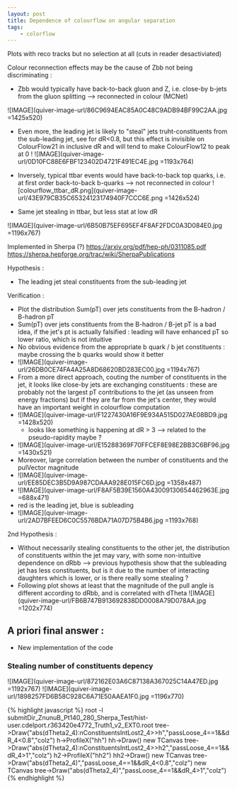 ```yaml
---
layout: post
title: Dependence of colourflow on angular separation
tags: 
    - colorflow
---
```


Plots with reco tracks but no selection at all (cuts in reader desactiviated)

Colour reconnection effects may be the cause of Zbb not being discriminating :
* Zbb would typically have back-to-back gluon and Z, i.e. close-by b-jets from the gluon splitting --> reconnected in colour (MCNet)

![IMAGE](quiver-image-url/86C9694EAC85A0C48C9ADB94BF99C2AA.jpg =1425x520)

* Even more, the leading jet is likely to "steal" jets truht-constituents from the sub-leading jet, see for dR<0.8, but this effect is invisible on ColourFlow21 in inclusive dR and will tend to make ColourFlow12 to peak at 0 !
![IMAGE](quiver-image-url/0D10FC88E6FBF123402D4721F491EC4E.jpg =1193x764)

* Inversely, typical ttbar events would have back-to-back top quarks, i.e. at first order back-to-back b-quarks --> not reconnected in colour
![colourflow_ttbar_dR.png](quiver-image-url/43E979CB35C65324123174940F7CCC6E.png =1426x524)

* Same jet stealing in ttbar, but less stat at low dR

![IMAGE](quiver-image-url/6B50B75EF695EF4F8AF2FDC0A3D084E0.jpg =1196x767)

Implemented in Sherpa (?)
https://arxiv.org/pdf/hep-ph/0311085.pdf
https://sherpa.hepforge.org/trac/wiki/SherpaPublications

Hypothesis :
* The leading jet steal constituents from the sub-leading jet

Verification :
* Plot the distribution Sum(pT) over jets constituents from the B-hadron / B-hadron pT
* Sum(pT) over jets constituents from the B-hadron / B-jet pT is a bad idea, if the jet's pt is actually falsified : leading will have enhanced pT so lower ratio, which is not intuitive
* No obvious evidence from the appropriate b quark / b jet constituents : maybe crossing the b quarks would show it better 
* ![IMAGE](quiver-image-url/26DB0CE74FA4A25A8D68620BD283EC00.jpg =1194x767)
* From a more direct approach, couting the number of constituents in the jet, it looks like close-by jets are exchanging constituents : these are probably not the largest pT contributions to the jet (as unseen from energy fractions) but if they are far from the jet's center, they would have an important weight in colourflow computation
* ![IMAGE](quiver-image-url/F1227430A16F9E934A515D027AE08BD9.jpg =1428x520)
  * looks like something is happening at dR > 3 --> related to the pseudo-rapidity maybe ?
* ![IMAGE](quiver-image-url/E15288369F70FFCEF8E98E2BB3C6BF96.jpg =1430x521)
* Moreover, large correlation between the number of constituents and the pulVector magnitude
* ![IMAGE](quiver-image-url/EE85DEC3B5D9A987CDAAA928E015FC6D.jpg =1358x487)
* ![IMAGE](quiver-image-url/F8AF5B39E1560A43009130654462963E.jpg =688x471)
* red is the leading jet, blue is subleading
* ![IMAGE](quiver-image-url/2AD7BFEED6C0C5576BDA71A07D75B4B6.jpg =1193x768)

2nd Hypothesis :
* Without necessarily stealing constituents to the other jet, the distribution of constituents within the jet may vary, with some non-intuitive dependence on dRbb --> previous hypothesis show that the subleading jet has less constituents, but is it due to the number of interacting daughters which is lower, or is there really some stealing ?
* Following plot shows at least that the magnitude of the pull angle is different according to dRbb, and is correlated with dTheta
![IMAGE](quiver-image-url/FB6B747B913692838DD0008A79D078AA.jpg =1202x774)

## A priori final answer :
* New implementation of the code

### Stealing number of constituents depency
![IMAGE](quiver-image-url/872162E03A6C87138A367025C14A47ED.jpg =1192x767)
![IMAGE](quiver-image-url/1898257FD6B58C928C6A71E50AAEA1F0.jpg =1196x770)

{% highlight javascript %}
root -l submitDir_ZnunuB_Pt140_280_Sherpa_Test/hist-user.cdelport.r363420e4772_Truth1_v2_EXT0.root 
tree->Draw("abs(dTheta2_4):nConstituentsIntLost2_4>>h","passLoose_4==1&&dR_4<0.8","colz")
h->ProfileX("hh")
hh->Draw()
new TCanvas
tree->Draw("abs(dTheta2_4):nConstituentsIntLost2_4>>h2","passLoose_4==1&&dR_4>1","colz")
h2->ProfileX("hh2")
hh2->Draw()
new TCanvas
tree->Draw("abs(dTheta2_4)","passLoose_4==1&&dR_4<0.8","colz")
new TCanvas
tree->Draw("abs(dTheta2_4)","passLoose_4==1&&dR_4>1","colz")
{% endhighlight %}
